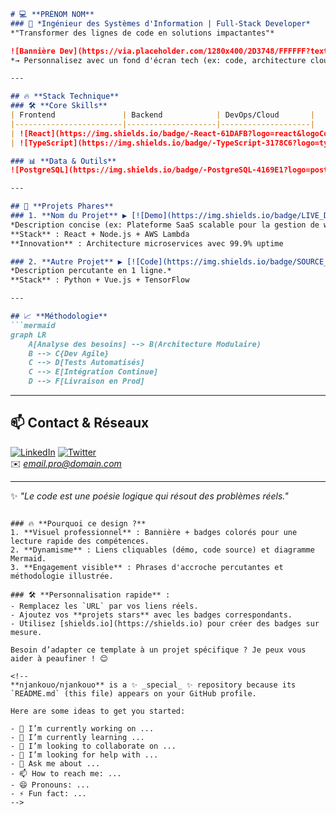 
```markdown
# 💻 **PRÉNOM NOM**  
### 🚀 *Ingénieur des Systèmes d'Information | Full-Stack Developer*  
*"Transformer des lignes de code en solutions impactantes"*  

![Bannière Dev](https://via.placeholder.com/1280x400/2D3748/FFFFFF?text=Full-Stack+Innovation+%7C+Scalable+Systems+%7C+Clean+Code)  
*→ Personnalisez avec un fond d'écran tech (ex: code, architecture cloud, ou UI moderne).*

---

## 🔥 **Stack Technique**  
### 🛠 **Core Skills**  
| Frontend               | Backend            | DevOps/Cloud       |  
|------------------------|--------------------|--------------------|  
| ![React](https://img.shields.io/badge/-React-61DAFB?logo=react&logoColor=white) ![Vue](https://img.shields.io/badge/-Vue.js-4FC08D?logo=vuedotjs&logoColor=white) | ![Node](https://img.shields.io/badge/-Node.js-339933?logo=nodedotjs&logoColor=white) ![Spring](https://img.shields.io/badge/-Spring-6DB33F?logo=spring&logoColor=white) | ![AWS](https://img.shields.io/badge/-AWS-232F3E?logo=amazonaws&logoColor=white) ![Docker](https://img.shields.io/badge/-Docker-2496ED?logo=docker&logoColor=white) |  
| ![TypeScript](https://img.shields.io/badge/-TypeScript-3178C6?logo=typescript&logoColor=white) | ![Python](https://img.shields.io/badge/-Python-3776AB?logo=python&logoColor=white) | ![Terraform](https://img.shields.io/badge/-Terraform-7B42BC?logo=terraform&logoColor=white) |  

### 📊 **Data & Outils**  
![PostgreSQL](https://img.shields.io/badge/-PostgreSQL-4169E1?logo=postgresql&logoColor=white) ![MongoDB](https://img.shields.io/badge/-MongoDB-47A248?logo=mongodb&logoColor=white) ![Git](https://img.shields.io/badge/-Git-F05032?logo=git&logoColor=white) ![Jira](https://img.shields.io/badge/-Jira-0052CC?logo=jira&logoColor=white)

---

## 🌟 **Projets Phares**  
### 1. **Nom du Projet** ▶️ [![Demo](https://img.shields.io/badge/LIVE_DEMO-FF5722?style=flat&logo=firefox&logoColor=white)](URL)  
*Description concise (ex: Plateforme SaaS scalable pour la gestion de workflows en temps réel).*  
**Stack** : React + Node.js + AWS Lambda  
**Innovation** : Architecture microservices avec 99.9% uptime  

### 2. **Autre Projet** ▶️ [![Code](https://img.shields.io/badge/SOURCE_CODE-181717?style=flat&logo=github&logoColor=white)](URL)  
*Description percutante en 1 ligne.*  
**Stack** : Python + Vue.js + TensorFlow  

---

## 📈 **Méthodologie**  
```mermaid
graph LR
    A[Analyse des besoins] --> B(Architecture Modulaire)
    B --> C{Dev Agile}
    C --> D[Tests Automatisés]
    C --> E[Intégration Continue]
    D --> F[Livraison en Prod]
```

---

## 📫 **Contact & Réseaux**  
[![LinkedIn](https://img.shields.io/badge/-LinkedIn-0A66C2?logo=linkedin&logoColor=white)](URL) [![Twitter](https://img.shields.io/badge/-Twitter-1DA1F2?logo=twitter&logoColor=white)](URL)  
✉️ *email.pro@domain.com*  

---

✨ *"Le code est une poésie logique qui résout des problèmes réels."*  
```

### 🔥 **Pourquoi ce design ?**  
1. **Visuel professionnel** : Bannière + badges colorés pour une lecture rapide des compétences.  
2. **Dynamisme** : Liens cliquables (démo, code source) et diagramme Mermaid.  
3. **Engagement visible** : Phrases d'accroche percutantes et méthodologie illustrée.  

### 🛠 **Personnalisation rapide** :  
- Remplacez les `URL` par vos liens réels.  
- Ajoutez vos **projets stars** avec les badges correspondants.  
- Utilisez [shields.io](https://shields.io) pour créer des badges sur mesure.  

Besoin d’adapter ce template à un projet spécifique ? Je peux vous aider à peaufiner ! 😊

<!--
**njankouo/njankouo** is a ✨ _special_ ✨ repository because its `README.md` (this file) appears on your GitHub profile.

Here are some ideas to get you started:

- 🔭 I’m currently working on ...
- 🌱 I’m currently learning ...
- 👯 I’m looking to collaborate on ...
- 🤔 I’m looking for help with ...
- 💬 Ask me about ...
- 📫 How to reach me: ...
- 😄 Pronouns: ...
- ⚡ Fun fact: ...
-->
